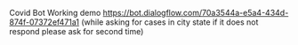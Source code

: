 Covid Bot Working demo
https://bot.dialogflow.com/70a3544a-e5a4-434d-874f-07372ef471a1
(while asking for cases in city state if it does not respond please ask for second time)
